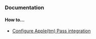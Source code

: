 ### Documentation

#### How to...

- [Configure Apple(tm) Pass integration](howto/configuration/apple-pass/pass.md)